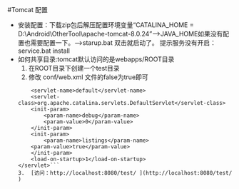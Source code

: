 #Tomcat 配置
* 安装配置：下载zip包后解压配置环境变量“CATALINA_HOME = D:\Android\OtherTool\apache-tomcat-8.0.24”-->JAVA_HOME如果没有配置也需要配置一下。-->starup.bat 双击就启动了。
提示服务没有开启：service.bat install
* 如何共享目录:tomcat默认访问的是webapps/ROOT目录
	1. 在ROOT目录下创建一个test目录
	2. 修改 conf/web.xml 文件的false为true即可
	```<servlet>
        <servlet-name>default</servlet-name>
        <servlet-class>org.apache.catalina.servlets.DefaultServlet</servlet-class>
        <init-param>
            <param-name>debug</param-name>
            <param-value>0</param-value>
        </init-param>
        <init-param>
            <param-name>listings</param-name>
	    <param-value>true</param-value>
        </init-param>
        <load-on-startup>1</load-on-startup>
    </servlet>```
	3.  [访问：http://localhost:8080/test/ ](http://localhost:8080/test/ )

